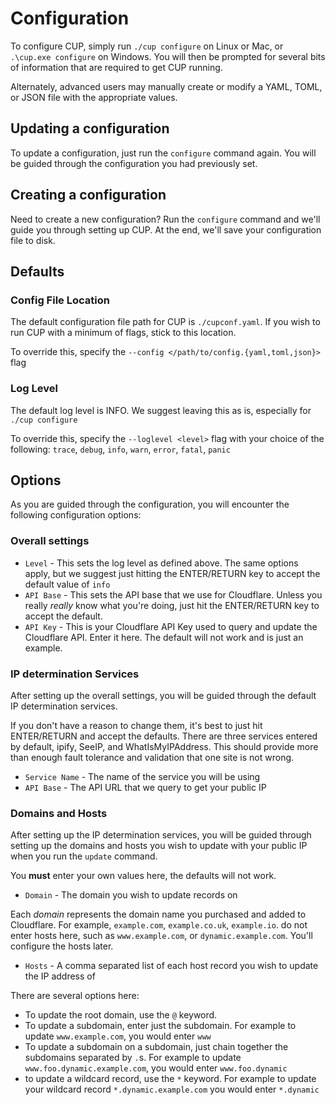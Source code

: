 # Configuration
To configure CUP, simply run `./cup configure` on Linux or Mac, or `.\cup.exe configure` on Windows. You will then be prompted for several bits of information that are required to get CUP running.

Alternately, advanced users may manually create or modify a YAML, TOML, or JSON file with the appropriate values.

## Updating a configuration

To update a configuration, just run the `configure` command again. You will be guided through the configuration you had previously set.

## Creating a configuration

Need to create a new configuration? Run the `configure` command and we'll guide you through setting up CUP. At the end, we'll save your configuration file to disk.

## Defaults

### Config File Location

The default configuration file path for CUP is `./cupconf.yaml`. If you wish to run CUP with a minimum of flags, stick to this location.

To override this, specify the `--config </path/to/config.{yaml,toml,json}>` flag

### Log Level

The default log level is INFO. We suggest leaving this as is, especially for `./cup configure`

To override this, specify the `--loglevel <level>` flag with your choice of the following: `trace`, `debug`, `info`, `warn`, `error`, `fatal`, `panic`

## Options

As you are guided through the configuration, you will encounter the following configuration options:

### Overall settings

- `Level` - This sets the log level as defined above. The same options apply, but we suggest just hitting the ENTER/RETURN key to accept the default value of `info`
- `API Base` - This sets the API base that we use for Cloudflare. Unless you really *really* know what you're doing, just hit the ENTER/RETURN key to accept the default.
- `API Key` - This is your Cloudflare API Key used to query and update the Cloudflare API. Enter it here. The default will not work and is just an example.

### IP determination Services

After setting up the overall settings, you will be guided through the default IP determination services.

If you don't have a reason to change them, it's best to just hit ENTER/RETURN and accept the defaults. There are three services entered by default, ipify, SeeIP, and WhatIsMyIPAddress. This should provide more than enough fault tolerance and validation that one site is not wrong.

- `Service Name` - The name of the service you will be using
- `API Base` - The API URL that we query to get your public IP

### Domains and Hosts

After setting up the IP determination services, you will be guided through setting up the domains and hosts you wish to update with your public IP when you run the `update` command.

You **must** enter your own values here, the defaults will not work.

- `Domain` - The domain you wish to update records on

Each *domain* represents the domain name you purchased and added to Cloudflare. For example, `example.com`, `example.co.uk`, `example.io`. do not enter hosts here, such as `www.example.com`, or `dynamic.example.com`. You'll configure the hosts later.

- `Hosts` - A comma separated list of each host record you wish to update the IP address of

There are several options here:

- To update the root domain, use the `@` keyword.
- To update a subdomain, enter just the subdomain. For example to update `www.example.com`, you would enter `www`
- To update a subdomain on a subdomain, just chain together the subdomains separated by `.`s. For example to update `www.foo.dynamic.example.com`, you would enter `www.foo.dynamic`
- to update a wildcard record, use the `*` keyword. For example to update your wildcard record `*.dynamic.example.com` you would enter `*.dynamic`